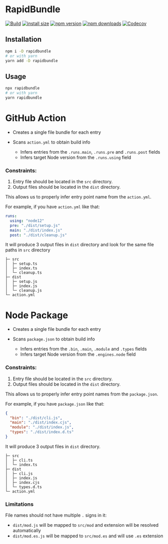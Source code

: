 # RapidBundle

[![Build](https://github.com/umidbekk/rapidbundle/workflows/Main/badge.svg)](https://github.com/umidbekk/rapidbundle/actions/workflows/main.yml)
[![install size](https://packagephobia.com/badge?p=rapidbundle)](https://packagephobia.com/result?p=rapidbundle)
[![npm version](https://img.shields.io/npm/v/rapidbundle.svg)](https://www.npmjs.com/package/rapidbundle)
[![npm downloads](https://img.shields.io/npm/dm/rapidbundle.svg)](https://www.npmjs.com/package/rapidbundle)
[![Codecov](https://img.shields.io/codecov/c/gh/umidbekk/rapidbundle.svg)](https://codecov.io/gh/umidbekk/rapidbundle)

## Installation

```bash
npm i -D rapidbundle
# or with yarn
yarn add -D rapidbundle
```

## Usage

```bash
npx rapidbundle
# or with yarn
yarn rapidbundle
```

# GitHub Action

- Creates a single file bundle for each entry
- Scans `action.yml` to obtain build info

  - Infers entries from the `.runs.main`, `.runs.pre` and `.runs.post` fields
  - Infers target Node version from the `.runs.using` field

### Constraints:

1. Entry file should be located in the `src` directory.
2. Output files should be located in the `dist` directory.

This allows us to properly infer entry point name from the `action.yml`.

For example, if you have `action.yml` like that:

```yaml
runs:
  using: "node12"
  pre: "./dist/setup.js"
  main: "./dist/index.js"
  post: "./dist/cleanup.js"
```

It will produce 3 output files in `dist` directory and look for the same file
paths in `src` directory

```
├─ src
│  ├─ setup.ts
│  ├─ index.ts
│  └─ cleanup.ts
├─ dist
│  ├─ setup.js
│  ├─ index.js
│  └─ cleanup.js
└─ action.yml
```

# Node Package

- Creates a single file bundle for each entry
- Scans `package.json` to obtain build info

  - Infers entries from the `.bin`, `.main`, `.module` and `.types` fields
  - Infers target Node version from the `.engines.node` field

### Constraints:

1. Entry file should be located in the `src` directory.
2. Output files should be located in the `dist` directory.

This allows us to properly infer entry point names from the `package.json`.

For example, if you have `package.json` like that:

```json
{
  "bin": "./dist/cli.js",
  "main": "./dist/index.cjs",
  "module": "./dist/index.js",
  "types": "./dist/index.d.ts"
}
```

It will produce 3 output files in `dist` directory.

```
├─ src
│  ├─ cli.ts
│  └─ index.ts
├─ dist
│  ├─ cli.js
│  ├─ index.js
│  ├─ index.cjs
│  └─ types.d.ts
└─ action.yml
```

### Limitations

File names should not have multiple `.` signs in it:

- `dist/mod.js` will be mapped to `src/mod` and extension will be resolved automatically
- `dist/mod.es.js` will be mapped to `src/mod.es` and will use `.es` extension
